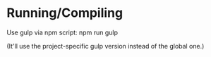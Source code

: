 # Running/Compiling

Use gulp via npm script: 
    npm run gulp

(It'll use the project-specific gulp version instead of the global one.)
